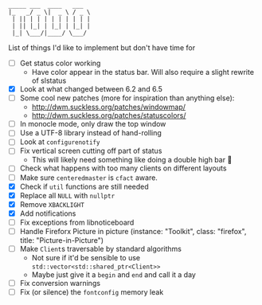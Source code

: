  ```
 _____ ___  ____   ___
|_   _/ _ \|  _ \ / _ \
  | || | | | | | | | | |
  | || |_| | |_| | |_| |
  |_| \___/|____/ \___/
```

List of things I'd like to implement but don't have time for

* [ ] Get status color working
  * Have color appear in the status bar. Will also require a slight rewrite of
    slstatus
* [X] Look at what changed between 6.2 and 6.5
* [ ] Some cool new patches (more for inspiration than anything else):
  * http://dwm.suckless.org/patches/windowmap/
  * http://dwm.suckless.org/patches/statuscolors/
* [ ] In monocle mode, only draw the top window
* [ ] Use a UTF-8 library instead of hand-rolling
* [ ] Look at `configurenotify`
* [ ] Fix vertical screen cutting off part of status
  * This will likely need something like doing a double high bar 🤷
* [ ] Check what happens with too many clients on different layouts
* [ ] Make sure `centeredmaster` is `cfact` aware.
* [X] Check if `util` functions are still needed
* [X] Replace all `NULL` with `nullptr`
* [X] Remove `XBACKLIGHT`
* [X] Add notifications
* [ ] Fix exceptions from libnoticeboard
* [ ] Handle Fireforx Picture in picture (instance: "Toolkit", class: "firefox",
  title: "Picture-in-Picture")
* [ ] Make `Client`s traversable by standard algorithms
    * Not sure if it'd be sensible to use `std::vector<std::shared_ptr<Client>>`
    * Maybe just give it a `begin` and `end` and call it a day
* [ ] Fix conversion warnings
* [ ] Fix (or silence) the `fontconfig` memory leak
